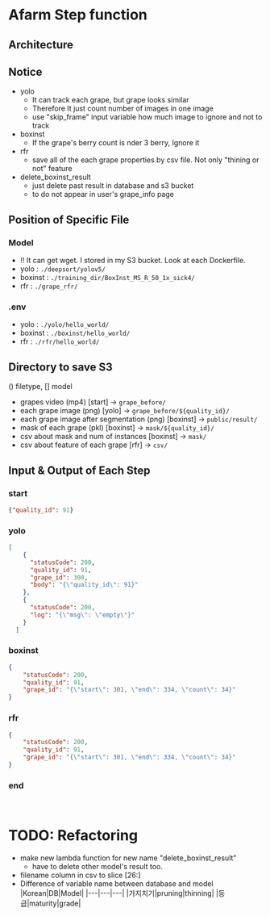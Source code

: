 # Afarm Step function

## Architecture


## Notice
- yolo
  - It can track each grape, but grape looks similar
  - Therefore It just count number of images in one image
  - use "skip_frame" input variable how much image to ignore and not to track
- boxinst
  - If the grape's berry count is nder 3 berry, Ignore it
- rfr
  - save all of the each grape properties by csv file. Not only "thining or not" feature
- delete_boxinst_result
    - just delete past result in database and s3 bucket
    - to do not appear in user's grape_info page

## Position of Specific File 
### Model 
- !! It can get wget. I stored in my S3 bucket. Look at each Dockerfile.
- yolo : ```./deepsort/yolov5/```
- boxinst : ```./training_dir/BoxInst_MS_R_50_1x_sick4/```
- rfr : ```./grape_rfr/```
### .env
- yolo : ```./yolo/hello_world/```
- boxinst : ```./boxinst/hello_world/```
- rfr : ```./rfr/hello_world/```



## Directory to save S3
() filetype, [] model
- grapes video (mp4) [start] -> ```grape_before/```
- each grape image (png) [yolo] ->  ```grape_before/${quality_id}/```
- each grape image after segmentation (png) [boxinst] -> ```public/result/```
- mask of each grape (pkl) [boxinst] -> ```mask/${quality_id}/```
- csv about mask and num of instances [boxinst] -> ```mask/```
- csv about feature of each grape [rfr] -> ```csv/```

## Input & Output of Each Step
### start
```json
{"quality_id": 91}
```
### yolo
``` json
[
    {
      "statusCode": 200,
      "quality_id": 91,
      "grape_id": 300,
      "body": "{\"quality_id\": 91}"
    },
    {
      "statusCode": 200,
      "log": "{\"msg\": \"empty\"}"
    }
  ]
```
### boxinst
```json 
{
    "statusCode": 200,
    "quality_id": 91, 
    "grape_id": "{\"start\": 301, \"end\": 334, \"count\": 34}"
}
```
### rfr
```json
{
    "statusCode": 200,
    "quality_id": 91, 
    "grape_id": "{\"start\": 301, \"end\": 334, \"count\": 34}"
}
```
### end



<br>

# TODO: Refactoring 
- make new lambda function for new name "delete_boxinst_result"
    - have to delete other model's result too.
- filename column in csv to slice [26:]
- Difference of variable name between database and model
    |Korean|DB|Model|
    |---|---|---|
    |가지치기|pruning|thinning|
    |등급|maturity|grade|
